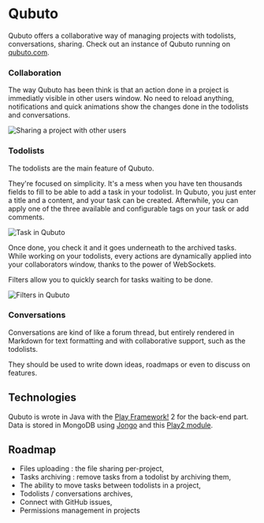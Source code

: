 Qubuto
=====================================

Qubuto offers a collaborative way of managing projects with todolists, conversations, sharing. Check out an instance of Qubuto running on [qubuto.com](http://qubuto.com).

### Collaboration

The way Qubuto has been think is that an action done in a project is immediatly visible in other users window. No need to reload anything, notifications and quick animations show the changes done in the todolists and conversations.

![Sharing a project with other users](http://remy.io/files/qubuto/collaborators.png)

### Todolists

The todolists are the main feature of Qubuto.

They're focused on simplicity. It's a mess when you have ten thousands fields to fill to be able to add a task in your todolist. In Qubuto, you just enter a title and a content, and your task can be created. Afterwhile, you can apply one of the three available and configurable tags on your task or add comments.

![Task in Qubuto](http://remy.io/files/qubuto/todolist.png)

Once done, you check it and it goes underneath to the archived tasks. While working on your todolists, every actions are dynamically applied into your collaborators window, thanks to the power of WebSockets.

Filters allow you to quickly search for tasks waiting to be done.

![Filters in Qubuto](http://remy.io/files/qubuto/filters.png)

### Conversations

Conversations are kind of like a forum thread, but entirely rendered in Markdown for text formatting and with collaborative support, such as the todolists.

They should be used to write down ideas, roadmaps or even to discuss on features.

## Technologies

Qubuto is wrote in Java with the [Play Framework!](http://www.playframework.com/) 2 for the back-end part. Data is stored in MongoDB using [Jongo](http://jongo.org/) and this [Play2 module](https://github.com/bguerout/jongo-play2-spike).

## Roadmap

  * Files uploading : the file sharing per-project,
  * Tasks archiving : remove tasks from a todolist by archiving them,
  * The ability to move tasks between todolists in a project,
  * Todolists / conversations archives,
  * Connect with GitHub issues,
  * Permissions management in projects

